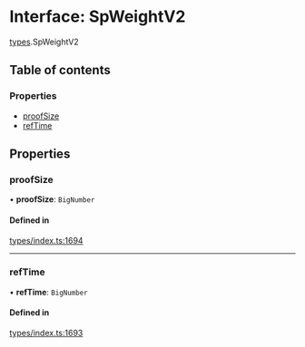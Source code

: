 # Interface: SpWeightV2

[types](../wiki/types).SpWeightV2

## Table of contents

### Properties

- [proofSize](../wiki/types.SpWeightV2#proofsize)
- [refTime](../wiki/types.SpWeightV2#reftime)

## Properties

### proofSize

• **proofSize**: `BigNumber`

#### Defined in

[types/index.ts:1694](https://github.com/PolymeshAssociation/polymesh-sdk/blob/2d3ac2ae/src/types/index.ts#L1694)

___

### refTime

• **refTime**: `BigNumber`

#### Defined in

[types/index.ts:1693](https://github.com/PolymeshAssociation/polymesh-sdk/blob/2d3ac2ae/src/types/index.ts#L1693)
